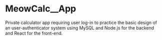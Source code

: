 # MeowCalc__App
Private calculator app requiring user log-in to practice the basic design of an user-authenticator system using MySQL and Node.js for the backend and React for the front-end.
